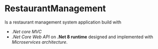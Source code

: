 # RestaurantManagement

Is a restaurant management system application build with 
- *.Net core MVC*
- *.Net Core Web API* on **.Net 8 runtime**
designed and implemented with *Microservices architecture*.

